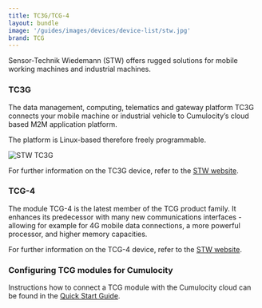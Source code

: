 ```yaml
---
title: TC3G/TCG-4
layout: bundle
image: '/guides/images/devices/device-list/stw.jpg'
brand: TCG
---
```


Sensor-Technik Wiedemann (STW) offers rugged solutions for mobile working machines and industrial machines. 

### TC3G

The data management, computing, telematics and gateway platform TC3G connects your mobile machine or industrial vehicle to Cumulocity’s cloud based M2M application platform. 

The platform is Linux-based therefore freely programmable. 

![STW TC3G](/guides/images/devices/stw.jpg)

For further information on the TC3G device, refer to the [STW website]( https://www.stw-mobile-machines.com/en/products/connectivity-data-management/tcg-data-modules/tc3g).


### TCG-4

The module TCG-4 is the latest member of the TCG product family. It enhances its predecessor with many new communications interfaces - allowing for example for 4G mobile data connections, a more powerful processor, and higher memory capacities.

For further information on the TCG-4 device, refer to the [STW website]( https://www.stw-mobile-machines.com/en/products/connectivity-data-management/tcg-data-modules/tcg-4-2).

### Configuring TCG modules for Cumulocity

Instructions how to connect a TCG module with the Cumulocity cloud can be found in the [Quick Start Guide](https://www.stw-mobile-machines.com/fileadmin/user_upload/content/STW/Produkte/TCG_Produkte/Anleitung_Inbetriebnahme_TC3G_20190415_EN.PDF).






 